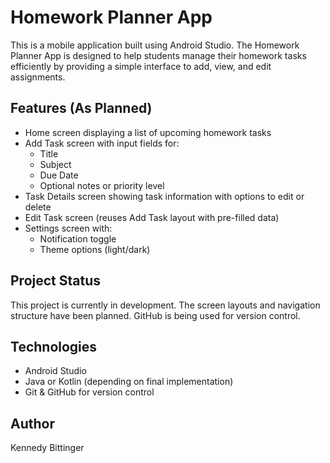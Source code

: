 # Homework Planner App

This is a mobile application built using Android Studio. The Homework Planner App is designed to help students manage their homework tasks efficiently by providing a simple interface to add, view, and edit assignments.

## Features (As Planned)
- Home screen displaying a list of upcoming homework tasks
- Add Task screen with input fields for:
  - Title
  - Subject
  - Due Date
  - Optional notes or priority level
- Task Details screen showing task information with options to edit or delete
- Edit Task screen (reuses Add Task layout with pre-filled data)
- Settings screen with:
  - Notification toggle
  - Theme options (light/dark)

## Project Status
This project is currently in development. The screen layouts and navigation structure have been planned. GitHub is being used for version control.

## Technologies
- Android Studio
- Java or Kotlin (depending on final implementation)
- Git & GitHub for version control

## Author
Kennedy Bittinger
